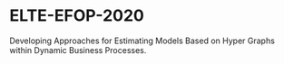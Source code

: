 # ELTE-EFOP-2020
Developing Approaches for Estimating Models Based on Hyper Graphs within Dynamic Business Processes.
